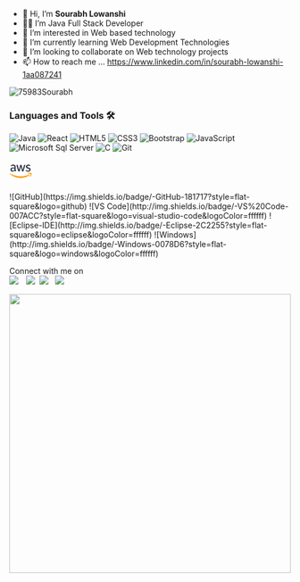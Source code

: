 
- 👋 Hi, I’m **Sourabh Lowanshi**
- 👨‍🎓 I’m Java Full Stack Developer
- 👀 I’m interested in Web based technology 
- 🌱 I’m currently learning Web Development Technologies
- 💞️ I’m looking to collaborate on Web technology projects 
- 📫 How to reach me ...
https://www.linkedin.com/in/sourabh-lowanshi-1aa087241
<p align="left"> <img src="https://komarev.com/ghpvc/?username=75983Sourabh&label=Profile%20views&color=0e75b6&style=flat" alt="75983Sourabh" /> </p>


### Languages and Tools 🛠 
![Java](http://img.shields.io/badge/-Java-5B4638?style=flat-square&logo=java&logoColor=ffffff)
![React](https://img.shields.io/badge/-React-61DAFB?style=flat-square&logo=react&logoColor=ffffff)
![HTML5](https://img.shields.io/badge/-HTML5-%23E44D27?style=flat-square&logo=html5&logoColor=ffffff)
![CSS3](https://img.shields.io/badge/-CSS3-%231572B6?style=flat-square&logo=css3)
![Bootstrap](https://img.shields.io/badge/-Bootstrap-563D7C?style=flat-square&logo=Bootstrap)
![JavaScript](https://img.shields.io/badge/-JavaScript-%23F7DF1C?style=flat-square&logo=javascript&logoColor=000000&labelColor=%23F7DF1C&color=%23FFCE5A)
![Microsoft Sql Server](https://img.shields.io/badge/-Sql%20Server-CC2927?style=flat-square&logo=microsoft-sql-server&logoColor=ffffff)
![C](http://img.shields.io/badge/-C-A8B9CC?style=flat-square&logo=c&logoColor=ffffff)
![Git](https://img.shields.io/badge/-Git-%23F05032?style=flat-square&logo=git&logoColor=%23ffffff)
<p align="left"> <a href="https://aws.amazon.com" target="_blank" rel="noreferrer"> <img src="https://raw.githubusercontent.com/devicons/devicon/master/icons/amazonwebservices/amazonwebservices-original-wordmark.svg" alt="aws" width="40" height="40"/> </a></p>
![GitHub](https://img.shields.io/badge/-GitHub-181717?style=flat-square&logo=github)
![VS Code](http://img.shields.io/badge/-VS%20Code-007ACC?style=flat-square&logo=visual-studio-code&logoColor=ffffff)
![Eclipse-IDE](http://img.shields.io/badge/-Eclipse-2C2255?style=flat-square&logo=eclipse&logoColor=ffffff)
![Windows](http://img.shields.io/badge/-Windows-0078D6?style=flat-square&logo=windows&logoColor=ffffff)


<p>Connect with me on
<br>	
<a target="_blank" href="https://www.linkedin.com/in/sourabh-lowanshi-1aa087241"><img src="https://img.shields.io/badge/-LinkedIn-0077B5?style=for-the-badge&logo=Linkedin&logoColor=white"></img></a>&emsp;<a target="_blank" href="https://www.facebook.com/sourabhlowanshi22/"><img src="https://img.icons8.com/fluent/48/000000/facebook-new.png" width="3.5%"/></img></a>  &nbsp;<a target="_blank" href="https://www.instagram.com/sourabh1844_/"><img src="https://img.icons8.com/fluent/48/000000/instagram-new.png" width="3.5%"/></img></a>  &nbsp; <a target="_blank"  href="mailto:slowanshi21@gmail.com/"> <img src="https://img.icons8.com/fluent/48/000000/gmail.png" width="3.5%"/></img></a>
  
 <img
  width="100%"
  height="500px"
  src="https://www.aalpha.net/wp-content/uploads/2020/12/full-stack-development.gif"
/>
